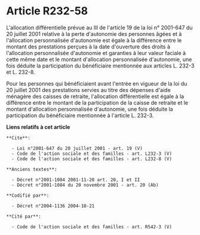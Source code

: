 # Article R232-58

L'allocation différentielle prévue au III de l'article 19 de la loi n° 2001-647 du 20 juillet 2001 relative à la perte
d'autonomie des personnes âgées et à l'allocation personnalisée d'autonomie est égale à la différence entre le montant des
prestations perçues à la date d'ouverture des droits à l'allocation personnalisée d'autonomie et garanties à leur valeur
faciale à cette même date et le montant d'allocation personnalisée d'autonomie, une fois déduite la participation du
bénéficiaire mentionnée aux articles L. 232-3 et L. 232-8. 

Pour les personnes qui bénéficiaient avant l'entrée en vigueur de la loi du 20 juillet 2001 des prestations servies au titre
des dépenses d'aide ménagère des caisses de retraite, l'allocation différentielle est égale à la différence entre le montant
de la participation de la caisse de retraite et le montant d'allocation personnalisée d'autonomie, une fois déduite la
participation du bénéficiaire mentionnée à l'article L. 232-3.

**Liens relatifs à cet article**

	**Cite**:

	  - Loi n°2001-647 du 20 juillet 2001 - art. 19 (V)
	  - Code de l'action sociale et des familles - art. L232-3 (V)
	  - Code de l'action sociale et des familles - art. L232-8 (V)

	**Anciens textes**:

	  - Décret n°2001-1084 2001-11-20 art. 20, I et II
	  - Décret n°2001-1084 du 20 novembre 2001 - art. 20 (Ab)

	**Codifié par**:

	  - Décret n°2004-1136 2004-10-21

	**Cité par**:

	  - Code de l'action sociale et des familles - art. R542-3 (V)
